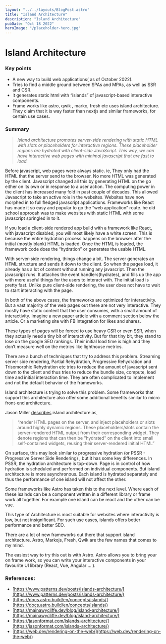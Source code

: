 ```yaml
---
layout: "../../layouts/BlogPost.astro"
title: "Island Architecture"
description: "Island Architecture"
pubDate: "Oct 18 2022"
heroImage: "/placeholder-hero.jpg"
---
```


# Island Architecture

### Key points

- A new way to build web applications( as of October 2022).
- Tries to find a middle ground between SPAs and MPAs, as well as SSR and CSR.
- It generates static html with “islands” of javascript-based interactive components.
- Frame works like astro, qwik , marko, fresh etc uses island architecture. They claim that it is way faster than nextjs and similar frameworks, for certain use cases.

### Summary

> _Island architecture promotes server-side rendering with static HTML with slots or placeholders for interactive regions. These placeholder regions are hydrated with client-side JavaScript. This way, we can have interactive web pages with minimal javascript that are fast to load._

Before javascript, web pages were always static. ie, They only had the HTML that the server send to the browser. No more HTML was generated by the client. Javascript changed all this by generating HTML on the go either on its own or in response to a user action. The computing power in the client has increased many fold in past couple of decades. This allowed Javascript to take an active role in the websites. Websites have now morphed in to full fledged javascript applications. Frameworks like React has made it so easy and popular to go the “web application” route. he old school approcah was to make websites with static HTML with some javascript springled in to it.

If you load a client-side rendered app build with a framework like React, with javascript disabled, you will most likely have a white screen. This is because the entire hydration process happens on the browser after the initial (mostly blank) HTML is loaded. Once the HTML is loaded, the framework code does the “hydration” or generates the usable HTML.

With server-side rendering, things change a bit. The server generates an HTML structure and sends it down to the client. So when the pages load, it already has a lot of content without running any javascript. Then the javascript runs. It attaches the event handlers(hydrates), and fills up the app with more useful things for the users to interact with. The initial load is pretty fast. Unlike pure client-side rendering, the user does not have to wait to start interacting with the page.

In both of the above cases, the frameworks are optimized for interactivity. But a vast majority of the web pages out there are not very interactive. They mostly have static content that the user consumes, with a small amount of interactivity. Imagine a new paper article with a comment section below the article. Or a marketing site with FB integration for likes and shares.

These types of pages will be forced to use heavy CSR or even SSR, when they actually need a tiny bit of interactivity. But for that tiny bit, they stand to lose on the google SEO rankings. Their initial load time is high and they don’t measure well on the metrics like lighthouse metrics.

There are a bunch of techniques that try to address this problem. Streaming server side rendering, Partial Rehydration, Progressive Rehydration and Trisomorphic Rehydration etc tries to reduce the amount of javascript sent down to the client and thus tries to reduce the bundle size, compute, load time and initial interaction time. They are often complicated to implement and not the default behavior of the frameworks.

Island architecture is trying to solve this problem. Some frameworks that support this architecture also offer some additional benefits similar to micro front-end architecture.

Jason Miller [describes](https://jasonformat.com/islands-architecture/) island architecture as,

> “render HTML pages on the server, and inject placeholders or slots around highly dynamic regions. These placeholders/slots contain the server-rendered HTML output from their corresponding widget. They denote regions that can then be "hydrated" on the client into small self-contained widgets, reusing their server-rendered initial HTML”

On surface, this may look similar to progressive hydration (or PSSR - Progressive Server Side Rendering) , but it has some key differences. In PSSR, the hydration architecture is top-down. Page is in control of how hydration is scheduled and performed on individual components. But island architecture is more asynchronous. Each island is hydrated separately and thus the performance of one island will not affect the other.

Some frameworks like Astro has taken this to the next level. Where each of these isalnds can be a component written in a different library or frame work all together. For example one island can be react and the other can be vue.

This type of Architecture is most suitable for websites where interactivity is low, but not insignificant. For such use cases, islands offers better performance and better SEO.

There are a lot of new frameworks out there that support island architecture. Astro, Markojs, Fresh, Qwik are the few names that comes to my mind.

The easiest way to try this out is with Astro. Astro allows you to bring your on frame work, so you can write your interactive components in your favourite UI library (React, Vue, Angular … ).

### References:

- [https://www.patterns.dev/posts/islands-architecture/](https://www.patterns.dev/posts/islands-architecture/)
- [https://docs.astro.build/en/concepts/islands/](https://docs.astro.build/en/concepts/islands/)
- [https://mainawycliffe.dev/blog/island-architecture/](https://mainawycliffe.dev/blog/island-architecture/)
- [https://jasonformat.com/islands-architecture/](https://jasonformat.com/islands-architecture/)
- [https://web.dev/rendering-on-the-web/](https://web.dev/rendering-on-the-web/)

